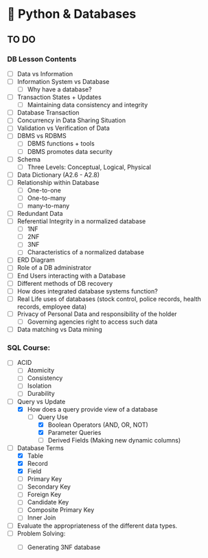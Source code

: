 # 💾 Python & Databases

## TO DO

### DB Lesson Contents

* [ ] Data vs Information
* [ ] Information System vs Database
  * [ ] Why have a database?
* [ ] Transaction States + Updates
  * [ ] Maintaining data consistency and integrity
* [ ] Database Transaction
* [ ] Concurrency in Data Sharing Situation
* [ ] Validation vs Verification of Data
* [ ] DBMS vs RDBMS
  * [ ] DBMS functions + tools
  * [ ] DBMS promotes data security
* [ ] Schema
  * [ ] Three Levels: Conceptual, Logical, Physical
* [ ] Data Dictionary (A2.6 - A2.8)
* [ ] Relationship within Database
  * [ ] One-to-one
  * [ ] One-to-many
  * [ ] many-to-many
* [ ] Redundant Data
* [ ] Referential Integrity in a normalized database
  * [ ] 1NF
  * [ ] 2NF
  * [ ] 3NF
  * [ ] Characteristics of a normalized database
* [ ] ERD Diagram
* [ ] Role of a DB administrator
* [ ] End Users interacting with a Database
* [ ] Different methods of DB recovery
* [ ] How does integrated database systems function?
* [ ] Real Life uses of databases (stock control, police records, health records, employee data)
* [ ] Privacy of Personal Data and responsibility of the holder
  * [ ] Governing agencies right to access such data
* [ ] Data matching vs Data mining

### **SQL Course:**

* [ ] ACID
  * [ ] Atomicity
  * [ ] Consistency
  * [ ] Isolation
  * [ ] Durability
* [ ] Query vs Update
  * [x] How does a query provide view of a database
    * [ ] Query Use
      * [x] Boolean Operators (AND, OR, NOT)
      * [x] Parameter Queries
      * [ ] Derived Fields (Making new dynamic columns)
* [ ] Database Terms
  * [x] Table
  * [x] Record
  * [x] Field
  * [ ] Primary Key
  * [ ] Secondary Key
  * [ ] Foreign Key
  * [ ] Candidate Key
  * [ ] Composite Primary Key
  * [ ] Inner Join
* [ ] Evaluate the appropriateness of the different data types.
* [ ] Problem Solving:
  * [ ] Generating 3NF database


